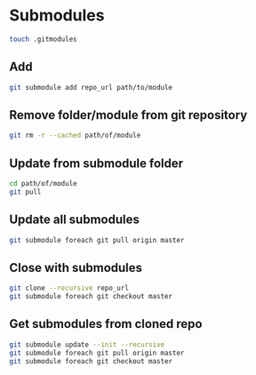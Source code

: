 # Submodules

```sh
touch .gitmodules
```

## Add

```sh
git submodule add repo_url path/to/module
```

## Remove folder/module from git repository

```sh
git rm -r --cached path/of/module
```

## Update from submodule folder

```sh
cd path/of/module
git pull
```

## Update all submodules

```sh
git submodule foreach git pull origin master
```

## Close with submodules

```sh
git clone --recursive repo_url
git submodule foreach git checkout master
```

## Get submodules from cloned repo

```sh
git submodule update --init --recursive
git submodule foreach git pull origin master
git submodule foreach git checkout master
```
